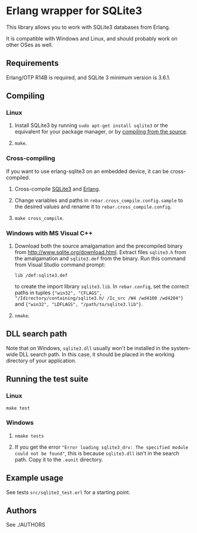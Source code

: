 # Erlang wrapper for SQLite3

This library allows you to work with SQLite3 databases from Erlang.

It is compatible with Windows and Linux, and should probably work on other OSes as well.

## Requirements

Erlang/OTP R14B is required, and SQLite 3 minimum version is 3.6.1.

## Compiling

### Linux

1. Install SQLite3 by running `sudo apt-get install sqlite3` or the equivalent for your package manager, or by [compiling from the source](http://source.online.free.fr/Linux_HowToCompileSQLite.html).

2. `make`.

### Cross-compiling

If you want to use erlang-sqlite3 on an embedded device, it can be cross-compiled.

1. Cross-compile [SQLite3](http://www.sqlite.org/cvstrac/wiki?p=HowToCompile) and [Erlang](http://www.erlang.org/doc/installation_guide/INSTALL-CROSS.html).

2. Change variables and paths in `rebar.cross_compile.config.sample` to the desired values and rename it to `rebar.cross_compile.config`.

3. `make cross_compile`.

### Windows with MS Visual C++

1. Download both the source amalgamation and the precompiled binary from http://www.sqlite.org/download.html. Extract files `sqlite3.h` from the amalgamation and `sqlite3.def` from the binary. Run this command from Visual Studio command prompt:

       lib /def:sqlite3.def

   to create the import library `sqlite3.lib`. In `rebar.config`, set the correct paths in tuples `{"win32", "CFLAGS", "/Idirectory/containing/sqlite3.h/ /Ic_src /W4 /wd4100 /wd4204"}` and `{"win32", "LDFLAGS", "/path/to/sqlite3.lib"}`.

2. `nmake`.

## DLL search path

Note that on Windows, `sqlite3.dll` usually won't be installed in the system-wide DLL search path. In this case, it should be placed in the working directory of your application.

## Running the test suite

### Linux

`make test`

### Windows

1. `nmake tests`

2. If you get the error `"Error loading sqlite3_drv: The specified module could not be found"`, this is because `sqlite3.dll` isn't in the search path. Copy it to the `.eunit` directory.

## Example usage

See tests `src/sqlite3_test.erl` for a starting point.

## Authors

See ./AUTHORS
